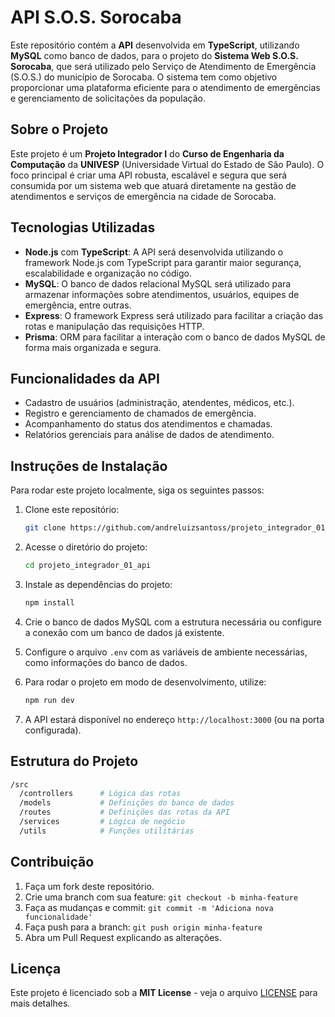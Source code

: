 # API S.O.S. Sorocaba

Este repositório contém a **API** desenvolvida em **TypeScript**, utilizando **MySQL** como banco de dados, para o projeto do **Sistema Web S.O.S. Sorocaba**, que será utilizado pelo Serviço de Atendimento de Emergência (S.O.S.) do município de Sorocaba. O sistema tem como objetivo proporcionar uma plataforma eficiente para o atendimento de emergências e gerenciamento de solicitações da população.

## Sobre o Projeto

Este projeto é um **Projeto Integrador I** do **Curso de Engenharia da Computação** da **UNIVESP** (Universidade Virtual do Estado de São Paulo). O foco principal é criar uma API robusta, escalável e segura que será consumida por um sistema web que atuará diretamente na gestão de atendimentos e serviços de emergência na cidade de Sorocaba.

## Tecnologias Utilizadas

- **Node.js** com **TypeScript**: A API será desenvolvida utilizando o framework Node.js com TypeScript para garantir maior segurança, escalabilidade e organização no código.
- **MySQL**: O banco de dados relacional MySQL será utilizado para armazenar informações sobre atendimentos, usuários, equipes de emergência, entre outras.
- **Express**: O framework Express será utilizado para facilitar a criação das rotas e manipulação das requisições HTTP.
- **Prisma**: ORM para facilitar a interação com o banco de dados MySQL de forma mais organizada e segura.

## Funcionalidades da API

- Cadastro de usuários (administração, atendentes, médicos, etc.).
- Registro e gerenciamento de chamados de emergência.
- Acompanhamento do status dos atendimentos e chamadas.
- Relatórios gerenciais para análise de dados de atendimento.

## Instruções de Instalação

Para rodar este projeto localmente, siga os seguintes passos:

1. Clone este repositório:

    ```bash
    git clone https://github.com/andreluizsantoss/projeto_integrador_01_api.git
    ```

2. Acesse o diretório do projeto:

    ```bash
    cd projeto_integrador_01_api
    ```

3. Instale as dependências do projeto:

    ```bash
    npm install
    ```

4. Crie o banco de dados MySQL com a estrutura necessária ou configure a conexão com um banco de dados já existente.

5. Configure o arquivo `.env` com as variáveis de ambiente necessárias, como informações do banco de dados.

6. Para rodar o projeto em modo de desenvolvimento, utilize:

    ```bash
    npm run dev
    ```

7. A API estará disponível no endereço `http://localhost:3000` (ou na porta configurada).

## Estrutura do Projeto

```bash
/src
  /controllers      # Lógica das rotas
  /models           # Definições do banco de dados
  /routes           # Definições das rotas da API
  /services         # Lógica de negócio
  /utils            # Funções utilitárias
```

## Contribuição

1. Faça um fork deste repositório.
2. Crie uma branch com sua feature: `git checkout -b minha-feature`
3. Faça as mudanças e commit: `git commit -m 'Adiciona nova funcionalidade'`
4. Faça push para a branch: `git push origin minha-feature`
5. Abra um Pull Request explicando as alterações.

## Licença

Este projeto é licenciado sob a **MIT License** - veja o arquivo [LICENSE](LICENSE) para mais detalhes.
